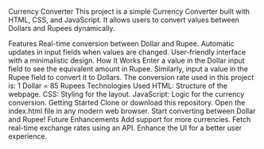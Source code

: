 Currency Converter
This project is a simple Currency Converter built with HTML, CSS, and JavaScript. It allows users to convert values between Dollars and Rupees dynamically.

Features
Real-time conversion between Dollar and Rupee.
Automatic updates in input fields when values are changed.
User-friendly interface with a minimalistic design.
How It Works
Enter a value in the Dollar input field to see the equivalent amount in Rupee.
Similarly, input a value in the Rupee field to convert it to Dollars.
The conversion rate used in this project is:
1 Dollar = 85 Rupees
Technologies Used
HTML: Structure of the webpage.
CSS: Styling for the layout.
JavaScript: Logic for the currency conversion.
Getting Started
Clone or download this repository.
Open the index.html file in any modern web browser.
Start converting between Dollar and Rupee!
Future Enhancements
Add support for more currencies.
Fetch real-time exchange rates using an API.
Enhance the UI for a better user experience.
